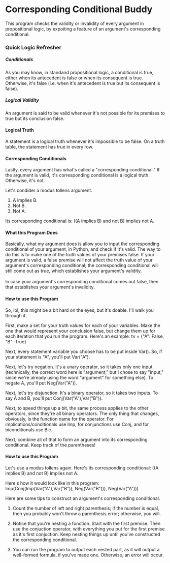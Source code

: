 # Corresponding Conditional Buddy
This program checks the validity or invalidity of every argument in propositional logic, by expoiting a feature of an argument's corresponding conditional.
</br>


<h3>Quick Logic Refresher</h3>
<h5>Conditionals</h5>

As you may know, in standand propositional logic, a conditional is true, either when its antecedent is false or when its consequent is true. Otherwise, it's false (i.e. when it's antecedent is true but its consequent is false). 

<h5>Logical Validity</h5>

An argument is said to be valid whenever it's not possible for its premises to true but its conclusion false.

<h4>Logical Truth</h4>

A statement is a logical truth whenever it's impossible to be false. On a truth table, the statement has true in every row. 

<h4>Corresponding Conditionals</h5>

Lastly, every argument has what's called a "corresponding conditional." If the argument is valid, it's corresponding conditional is a logical truth. Otherwise, it's not.

Let's condider a modus tollens argument. 

1. A implies B.
2. Not B.
3. Not A.

Its corresponding conditional is: ((A implies B) and not B) implies not A. 

<h4>What this Program Does</h4>
Basically, what my argument does is allow you to input the corresponding conditional of your argument, in Python, and check if it's valid. The way to do this is to make one of the truth values of your premises false. If your argument is valid, a false premise will not affect the truth value of your argument's corresponding conditional; the corresponding conditional will still come out as true, which establishes your argument's validity.</br>
</br>
In case your argument's corresponding conditional comes out false, then that establishes your argument's invalidity.

<h4>How to use this Program </h4>
So, lol, this might be a bit hard on the eyes, but it's doable. I'll walk you through it.<br>

First, make a set for your truth values for each of your variables. Make the one that would represent your conclusion false, but change them up for each iteration that you run the program. Here's an example: tv = {"A": False, "B": True}

Next, every statement variable you choose has to be put inside Var(). So, if your statement is "A", you'll put Var("A"). 

Next, let's try negation. It's a unary operator, so it takes only one input (technically, the correct word here is "argument," but I chose to say "input," since we're already using the word "argument" for something else). To negate A, you'll put Neg(Var("A")). 

Next, let's try disjunction. It's a binary operator, so it takes two inputs. To say A and B, you'll put Conj(Var("A"),Var("B")).

Next, to speed things up a bit, the same process applies to the other operators, since they're all binary operators. The only thing that changes, obviously, is the function name for the operator. For implications/conditionals use Imp, for conjunctions use Conj, and for biconditionals use Bic. 

Next, combine all of that to form an argument into its corresponding conditional. Keep track of the parentheses!

<h4>How to use this Program </h4>

Let's use a modus tollens again. Here's its corresponding conditional: ((A implies B) and not B) implies not A. 

Here's how it would look like in this program: Imp(Conj(Imp(Var("A"),Var("B")), Neg(Var("B"))), Neg(Var("A")))

Here are some tips to construct an argument's corresponding conditional. 

1. Count the number of left and right parenthesis; if the number is equal, then you probably won't throw a parenthesis error; otherwise, you will.

2. Notice that you're nesting a function. Start with the first premise. Then use the conjuction  operator, with everything you put for the first premise as it's first conjuction. Keep nesting things up until you've constructed the corresponding conditional.

3. You can run the program to output each nested part, as it will output a well-formed formula, if you've made one. Otherwise, an error will occur.  











  

